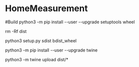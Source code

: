 # HomeMeasurement

#Build
python3 -m pip install --user --upgrade setuptools wheel

rm -Rf dist

python3 setup.py sdist bdist_wheel

python3 -m pip install --user --upgrade twine

python3 -m twine upload dist/*